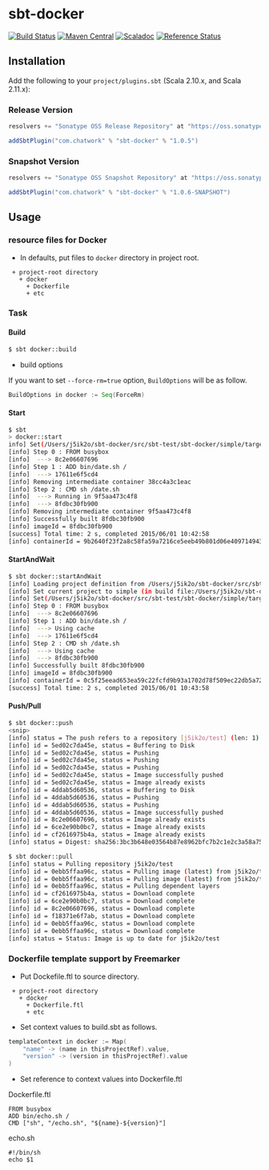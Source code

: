 # sbt-docker

[![Build Status](https://travis-ci.org/chatwork/sbt-docker.svg)](https://travis-ci.org/chatwork/sbt-docker)
[![Maven Central](https://maven-badges.herokuapp.com/maven-central/com.chatwork/sbt-docker/badge.svg)](https://maven-badges.herokuapp.com/maven-central/com.chatwork/sbt-docker)
[![Scaladoc](http://javadoc-badge.appspot.com/com.chatwork/sbt-docker_2.10.svg?label=scaladoc)](http://javadoc-badge.appspot.com/com.chatwork/sbt-docker_2.10)
[![Reference Status](https://www.versioneye.com/java/com.chatwork:sbt-docker_2.10/reference_badge.svg?style=flat)](https://www.versioneye.com/java/com.chatwork:sbt-docker_2.10/references)

## Installation

Add the following to your `project/plugins.sbt` (Scala 2.10.x, and Scala 2.11.x):

### Release Version

```scala
resolvers += "Sonatype OSS Release Repository" at "https://oss.sonatype.org/content/repositories/releases/"

addSbtPlugin("com.chatwork" % "sbt-docker" % "1.0.5")
```

### Snapshot Version

```scala
resolvers += "Sonatype OSS Snapshot Repository" at "https://oss.sonatype.org/content/repositories/snapshots/"

addSbtPlugin("com.chatwork" % "sbt-docker" % "1.0.6-SNAPSHOT")
```

## Usage

### resource files for Docker

- In defaults, put files to `docker` directory in project root.

```
 + project-root directory
   + docker
     + Dockerfile
     + etc
```

### Task

#### Build

```sh
$ sbt docker::build
```

- build options

If you want to set `--force-rm=true` option, `BuildOptions` will be as follow. 

```scala
BuildOptions in docker := Seq(ForceRm)
```

#### Start

```sh
$ sbt
> docker::start
info] Set(/Users/j5ik2o/sbt-docker/src/sbt-test/sbt-docker/simple/target/docker/Dockerfile, /Users/j5ik2o/sbt-docker/src/sbt-test/sbt-docker/simple/target/docker/bin/date.sh)
[info] Step 0 : FROM busybox
[info]  ---> 8c2e06607696
[info] Step 1 : ADD bin/date.sh /
[info]  ---> 17611e6f5cd4
[info] Removing intermediate container 38cc4a3c1eac
[info] Step 2 : CMD sh /date.sh
[info]  ---> Running in 9f5aa473c4f8
[info]  ---> 8fdbc30fb900
[info] Removing intermediate container 9f5aa473c4f8
[info] Successfully built 8fdbc30fb900
[info] imageId = 8fdbc30fb900
[success] Total time: 2 s, completed 2015/06/01 10:42:58
[info] containerId = 9b2640f23f2a8c58fa59a7216ce5eeb49b801d06e4097149433bf63827e3dec6, out = Mon Jun 1 01:42:58 UTC 2015
```

#### StartAndWait

```sh
$ sbt docker::startAndWait
[info] Loading project definition from /Users/j5ik2o/sbt-docker/src/sbt-test/sbt-docker/simple/project
[info] Set current project to simple (in build file:/Users/j5ik2o/sbt-docker/src/sbt-test/sbt-docker/simple/)
[info] Set(/Users/j5ik2o/sbt-docker/src/sbt-test/sbt-docker/simple/target/docker/Dockerfile, /Users/j5ik2o/sbt-docker/src/sbt-test/sbt-docker/simple/target/docker/bin/date.sh)
[info] Step 0 : FROM busybox
[info]  ---> 8c2e06607696
[info] Step 1 : ADD bin/date.sh /
[info]  ---> Using cache
[info]  ---> 17611e6f5cd4
[info] Step 2 : CMD sh /date.sh
[info]  ---> Using cache
[info]  ---> 8fdbc30fb900
[info] Successfully built 8fdbc30fb900
[info] imageId = 8fdbc30fb900
[info] containerId = 0c5f25eead653ea59c22fcfd9b93a1702d78f509ec22db5a727491344932164d, out = Mon Jun 1 01:43:58 UTC 2015
[success] Total time: 2 s, completed 2015/06/01 10:43:58
```

#### Push/Pull

```sh
$ sbt docker::push
<snip>
[info] status = The push refers to a repository [j5ik2o/test] (len: 1)
[info] id = 5ed02c7da45e, status = Buffering to Disk
[info] id = 5ed02c7da45e, status = Pushing
[info] id = 5ed02c7da45e, status = Pushing
[info] id = 5ed02c7da45e, status = Pushing
[info] id = 5ed02c7da45e, status = Image successfully pushed
[info] id = 5ed02c7da45e, status = Image already exists
[info] id = 4ddab5d60536, status = Buffering to Disk
[info] id = 4ddab5d60536, status = Pushing
[info] id = 4ddab5d60536, status = Pushing
[info] id = 4ddab5d60536, status = Image successfully pushed
[info] id = 8c2e06607696, status = Image already exists
[info] id = 6ce2e90b0bc7, status = Image already exists
[info] id = cf2616975b4a, status = Image already exists
[info] status = Digest: sha256:3bc3b648e03564b87e8962bfc7b2c1e2c3a58a75a5c8bdbd2dd1c5293087094d
```

```sh
$ sbt docker::pull
[info] status = Pulling repository j5ik2o/test
[info] id = 0ebb5ffaa96c, status = Pulling image (latest) from j5ik2o/test
[info] id = 0ebb5ffaa96c, status = Pulling image (latest) from j5ik2o/test, endpoint: https://registry-1.docker.io/v1/
[info] id = 0ebb5ffaa96c, status = Pulling dependent layers
[info] id = cf2616975b4a, status = Download complete
[info] id = 6ce2e90b0bc7, status = Download complete
[info] id = 8c2e06607696, status = Download complete
[info] id = f18371e6f7ab, status = Download complete
[info] id = 0ebb5ffaa96c, status = Download complete
[info] id = 0ebb5ffaa96c, status = Download complete
[info] status = Status: Image is up to date for j5ik2o/test
```




### Dockerfile template support by Freemarker

- Put Dockefile.ftl to source directory.

```
 + project-root directory
   + docker
     + Dockerfile.ftl
     + etc
```

- Set context values to build.sbt as follows.

```scala
templateContext in docker := Map(
    "name" -> (name in thisProjectRef).value,
    "version" -> (version in thisProjectRef).value
)
```

- Set reference to context values into Dockerfile.ftl 

Dockerfile.ftl

```
FROM busybox
ADD bin/echo.sh /
CMD ["sh", "/echo.sh", "${name}-${version}"]
```

echo.sh

```
#!/bin/sh
echo $1
```
